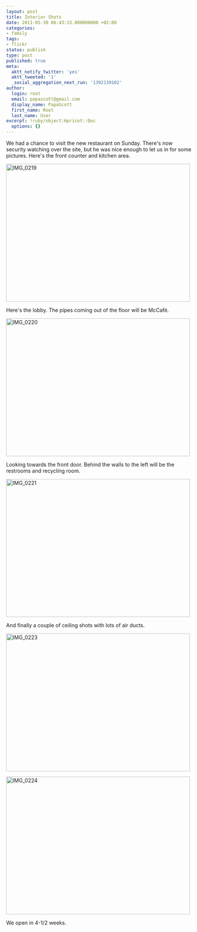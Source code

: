 ```yaml
---
layout: post
title: Interior Shots
date: 2011-05-30 06:43:13.000000000 +02:00
categories:
- family
tags:
- flickr
status: publish
type: post
published: true
meta:
  aktt_notify_twitter: 'yes'
  aktt_tweeted: '1'
  _social_aggregation_next_run: '1392139102'
author:
  login: root
  email: papascott@gmail.com
  display_name: PapaScott
  first_name: Root
  last_name: User
excerpt: !ruby/object:Hpricot::Doc
  options: {}
---
```

<p>We had a chance to visit the new restaurant on Sunday. There's now security watching over the site, but he was nice enough to let us in for some pictures. Here's the front counter and kitchen area.</p>
<p><a href="http://www.flickr.com/photos/51035717986@N01/5774215803" title="View 'IMG_0219' on Flickr.com"><img border="0" alt="IMG_0219" width="500" src="6.static.flickr.com/5268/5774215803_cdfcb5d7b9.jpg" height="375" /></a></p>
<p>Here's the lobby. The pipes coming out of the floor will be McCafé.</p>
<p><a href="http://www.flickr.com/photos/51035717986@N01/5774218225" title="View 'IMG_0220' on Flickr.com"><img border="0" alt="IMG_0220" width="500" src="6.static.flickr.com/5025/5774218225_b86258f421.jpg" height="375" /></a></p>
<p>Looking towards the front door. Behind the walls to the left will be the restrooms and recycling room.</p>
<p><a href="http://www.flickr.com/photos/51035717986@N01/5774220795" title="View 'IMG_0221' on Flickr.com"><img border="0" alt="IMG_0221" width="500" src="6.static.flickr.com/5267/5774220795_585df6fb0d.jpg" height="375" /></a></p>
<p>And finally a couple of ceiling shots with lots of air ducts. </p>
<p><a href="http://www.flickr.com/photos/51035717986@N01/5774761284" title="View 'IMG_0223' on Flickr.com"><img border="0" alt="IMG_0223" width="500" src="4.static.flickr.com/3438/5774761284_30e7f6fd12.jpg" height="375" /></a></p>
<p><a href="http://www.flickr.com/photos/51035717986@N01/5774763594" title="View 'IMG_0224' on Flickr.com"><img border="0" alt="IMG_0224" width="500" src="3.static.flickr.com/2398/5774763594_74b5c2da67.jpg" height="375" /></a></p>
<p>We open in 4-1/2 weeks.</p>
